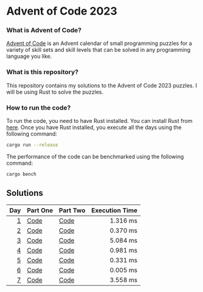 # Advent of Code 2023

### What is Advent of Code?
[Advent of Code](https://adventofcode.com/) is an Advent calendar of small programming puzzles for a variety of skill sets and skill levels that can be solved in any programming language you like.

### What is this repository?
This repository contains my solutions to the Advent of Code 2023 puzzles. I will be using Rust to solve the puzzles.

### How to run the code?
To run the code, you need to have Rust installed. You can install Rust from [here](https://www.rust-lang.org/tools/install). Once you have Rust installed, you execute all the days using the following command:

```bash
cargo run --release
```

The performance of the code can be benchmarked using the following command:

```bash
cargo bench
```


## Solutions

| Day                                        | Part One               | Part Two               | Execution Time |
| -----------------------------------------: | ---------------------- | ---------------------- | -------------: |
| [1](https://adventofcode.com/2023/day/1)   | [Code](src/day_01a.rs) | [Code](src/day_01b.rs) | 1.316 ms       |
| [2](https://adventofcode.com/2023/day/2)   | [Code](src/day_02a.rs) | [Code](src/day_02b.rs) | 0.370 ms       |
| [3](https://adventofcode.com/2023/day/3)   | [Code](src/day_03a.rs) | [Code](src/day_03b.rs) | 5.084 ms       |
| [4](https://adventofcode.com/2023/day/4)   | [Code](src/day_04.rs)  | [Code](src/day_04.rs)  | 0.981 ms       |
| [5](https://adventofcode.com/2023/day/5)   | [Code](src/day_05.rs)  | [Code](src/day_05.rs)  | 0.331 ms       |
| [6](https://adventofcode.com/2023/day/6)   | [Code](src/day_06.rs)  | [Code](src/day_06.rs)  | 0.005 ms       |
| [7](https://adventofcode.com/2023/day/7)   | [Code](src/day_07.rs)  | [Code](src/day_07.rs)  | 3.558 ms       |
